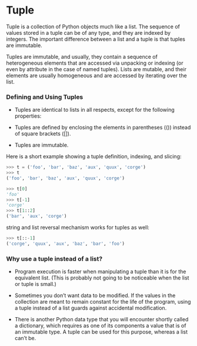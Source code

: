 # Tuple

Tuple is a collection of Python objects much like a list. The sequence of values stored in a tuple can be of any type, and they are indexed by integers. The important difference between a list and a tuple is that tuples are immutable. 

Tuples are immutable, and usually, they contain a sequence of heterogeneous elements that are accessed via unpacking or indexing (or even by attribute in the case of named tuples). Lists are mutable, and their elements are usually homogeneous and are accessed by iterating over the list.

### Defining and Using Tuples

* Tuples are identical to lists in all respects, except for the following properties:

* Tuples are defined by enclosing the elements in parentheses (()) instead of square brackets ([]).
* Tuples are immutable.

Here is a short example showing a tuple definition, indexing, and slicing:
```Python
>>> t = ('foo', 'bar', 'baz', 'aux', 'quux', 'corge')
>>> t
('foo', 'bar', 'baz', 'aux', 'quux', 'corge')

>>> t[0]
'foo'
>>> t[-1]
'corge'
>>> t[1::2]
('bar', 'aux', 'corge')
```

string and list reversal mechanism works for tuples as well:

```python
>>> t[::-1]
('corge', 'quux', 'aux', 'baz', 'bar', 'foo')
```

### Why use a tuple instead of a list?

* Program execution is faster when manipulating a tuple than it is for the equivalent list. (This is probably not going to be noticeable when the list or tuple is small.)

* Sometimes you don’t want data to be modified. If the values in the collection are meant to remain constant for the life of the program, using a tuple instead of a list guards against accidental modification.

* There is another Python data type that you will encounter shortly called a dictionary, which requires as one of its components a value that is of an immutable type. A tuple can be used for this purpose, whereas a list can’t be.

